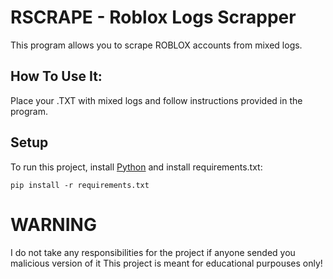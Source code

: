 # RSCRAPE - Roblox Logs Scrapper

This program allows you to scrape ROBLOX accounts from mixed logs.

## How To Use It:

Place your .TXT with mixed logs and follow instructions provided in the program.

## Setup

To run this project, install [Python](https://www.python.org/) and install requirements.txt:

```
pip install -r requirements.txt
```

# WARNING

I do not take any responsibilities for the project if anyone sended you malicious version of it
This project is meant for educational purpouses only!

